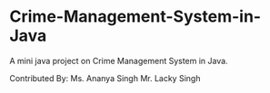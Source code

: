 # Crime-Management-System-in-Java
A mini java project on Crime Management System in Java.


Contributed By: Ms. Ananya Singh 
                Mr. Lacky Singh
